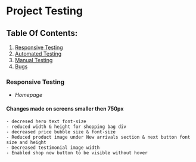 # Project Testing 
 
## **Table Of Contents:**
1. [Responsive Testing](#responsive-testing) 
2. [Automated Testing](#automated-testing) 
3. [Manual Testing](#manual-testing) 
4. [Bugs](#bugs) 
 


### **Responsive Testing**

- _Homepage_

#### Changes made on screens smaller then 750px

    - decresed hero text font-size
    - reduced width & height for shopping bag div
    - decreased price bubble size & font-size
    - Reduced product image under New arrivals section & next button font size and height
    - Decreased testimonial image width 
    - Enabled shop now button to be visible without hover





